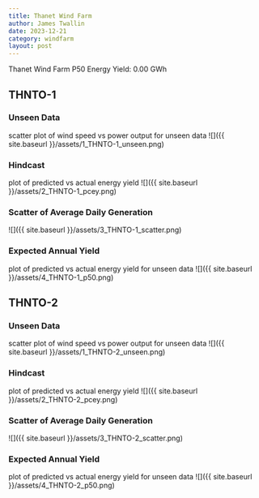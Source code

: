 ```yaml
---
title: Thanet Wind Farm
author: James Twallin
date: 2023-12-21
category: windfarm
layout: post
---
```

Thanet Wind Farm P50 Energy Yield: 0.00 GWh

THNTO-1
-------------
### Unseen Data 
scatter plot of wind speed vs power output for unseen data
![]({{ site.baseurl }}/assets/1_THNTO-1_unseen.png)
### Hindcast 
plot of predicted vs actual energy yield
![]({{ site.baseurl }}/assets/2_THNTO-1_pcey.png)
### Scatter of Average Daily Generation 

![]({{ site.baseurl }}/assets/3_THNTO-1_scatter.png)
### Expected Annual Yield 
plot of predicted vs actual energy yield for unseen data
![]({{ site.baseurl }}/assets/4_THNTO-1_p50.png)

THNTO-2
-------------
### Unseen Data 
scatter plot of wind speed vs power output for unseen data
![]({{ site.baseurl }}/assets/1_THNTO-2_unseen.png)
### Hindcast 
plot of predicted vs actual energy yield
![]({{ site.baseurl }}/assets/2_THNTO-2_pcey.png)
### Scatter of Average Daily Generation 

![]({{ site.baseurl }}/assets/3_THNTO-2_scatter.png)
### Expected Annual Yield 
plot of predicted vs actual energy yield for unseen data
![]({{ site.baseurl }}/assets/4_THNTO-2_p50.png)

